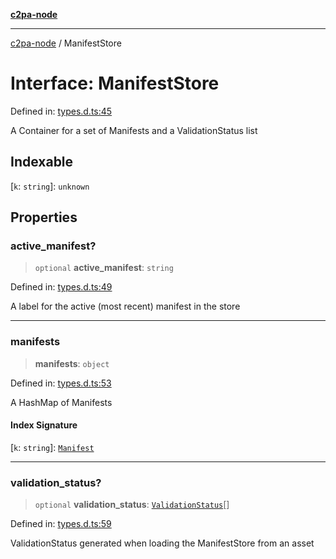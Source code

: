 [**c2pa-node**](../README.md)

***

[c2pa-node](../README.md) / ManifestStore

# Interface: ManifestStore

Defined in: [types.d.ts:45](https://github.com/contentauth/c2pa-node-v2/blob/5303c5fd1e9a72d23f327699b48a7620e901a41c/js-src/types.d.ts#L45)

A Container for a set of Manifests and a ValidationStatus list

## Indexable

\[`k`: `string`\]: `unknown`

## Properties

### active\_manifest?

> `optional` **active\_manifest**: `string`

Defined in: [types.d.ts:49](https://github.com/contentauth/c2pa-node-v2/blob/5303c5fd1e9a72d23f327699b48a7620e901a41c/js-src/types.d.ts#L49)

A label for the active (most recent) manifest in the store

***

### manifests

> **manifests**: `object`

Defined in: [types.d.ts:53](https://github.com/contentauth/c2pa-node-v2/blob/5303c5fd1e9a72d23f327699b48a7620e901a41c/js-src/types.d.ts#L53)

A HashMap of Manifests

#### Index Signature

\[`k`: `string`\]: [`Manifest`](Manifest.md)

***

### validation\_status?

> `optional` **validation\_status**: [`ValidationStatus`](ValidationStatus.md)[]

Defined in: [types.d.ts:59](https://github.com/contentauth/c2pa-node-v2/blob/5303c5fd1e9a72d23f327699b48a7620e901a41c/js-src/types.d.ts#L59)

ValidationStatus generated when loading the ManifestStore from an asset

